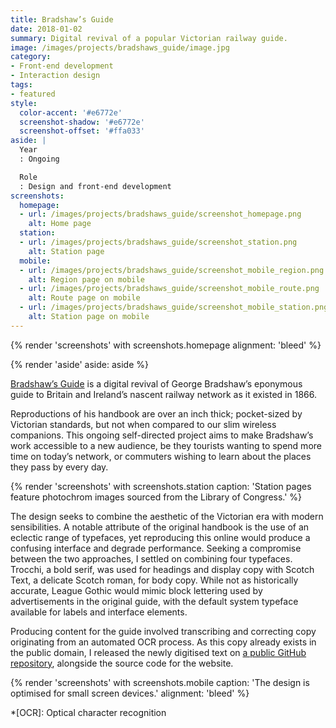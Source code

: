 ```yaml
---
title: Bradshaw’s Guide
date: 2018-01-02
summary: Digital revival of a popular Victorian railway guide.
image: /images/projects/bradshaws_guide/image.jpg
category:
- Front-end development
- Interaction design
tags:
- featured
style:
  color-accent: '#e6772e'
  screenshot-shadow: '#e6772e'
  screenshot-offset: '#ffa033'
aside: |
  Year
  : Ongoing

  Role
  : Design and front-end development
screenshots:
  homepage:
  - url: /images/projects/bradshaws_guide/screenshot_homepage.png
    alt: Home page
  station:
  - url: /images/projects/bradshaws_guide/screenshot_station.png
    alt: Station page
  mobile:
  - url: /images/projects/bradshaws_guide/screenshot_mobile_region.png
    alt: Region page on mobile
  - url: /images/projects/bradshaws_guide/screenshot_mobile_route.png
    alt: Route page on mobile
  - url: /images/projects/bradshaws_guide/screenshot_mobile_station.png
    alt: Station page on mobile
---
```

{% render 'screenshots' with screenshots.homepage
  alignment: 'bleed'
%}

{% render 'aside'
  aside: aside
%}

[Bradshaw’s Guide][1] is a digital revival of George Bradshaw’s eponymous guide to Britain and Ireland’s nascent railway network as it existed in 1866.

Reproductions of his handbook are over an inch thick; pocket-sized by Victorian standards, but not when compared to our slim wireless companions. This ongoing self-directed project aims to make Bradshaw’s work accessible to a new audience, be they tourists wanting to spend more time on today’s network, or commuters wishing to learn about the places they pass by every day.

{% render 'screenshots' with screenshots.station
  caption: 'Station pages feature photochrom images sourced from the Library of Congress.'
%}

The design seeks to combine the aesthetic of the Victorian era with modern sensibilities. A notable attribute of the original handbook is the use of an eclectic range of typefaces, yet reproducing this online would produce a confusing interface and degrade performance. Seeking a compromise between the two approaches, I settled on combining four typefaces. Trocchi, a bold serif, was used for headings and display copy with Scotch Text, a delicate Scotch roman, for body copy. While not as historically accurate, League Gothic would mimic block lettering used by advertisements in the original guide, with the default system typeface available for labels and interface elements.

Producing content for the guide involved transcribing and correcting copy originating from an automated OCR process. As this copy already exists in the public domain, I released the newly digitised text on [a public GitHub repository][2], alongside the source code for the website.

{% render 'screenshots' with screenshots.mobile
  caption: 'The design is optimised for small screen devices.'
  alignment: 'bleed'
%}

[1]: https://bradshaws.guide
[2]: https://github.com/bradshawsguide

*[OCR]: Optical character recognition
